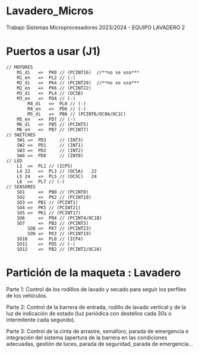 # Lavadero_Micros
Trabajo Sistemas Microprocesadores 2023/2024 - EQUIPO LAVADERO 2
# Puertos a usar (J1)
	// MOTORES
		M1_di	=>	PK0 // (PCINT16)  //**no se usa***
		M1_en	=>	PL2 // (-)
		M2_di	=>	PK4 // (PCINT20)  //**no se usa***
		M2_en	=>	PK6 // (PCINT22)
		M3_di	=>	PL4 // (OC5B)
  		M3_en	=>	PD4 // (-)
    		M4_di	=>	PL6 // (-)
      		M4_en	=>	PD6 // (-)
      		M5_di	=>	PB6 // (PCINT6/OC0A/OC1C)
		M5_en	=>	PD7 // (-)  
		M6_di	=>	PB5 // (PCINT5)
		M6_en	=>	PB7 // (PCINT7)
	// SWITCHES
		SW1	=>	PD3 	// (INT3)
		SW2	=>	PD1 	// (INT1)
		SW3	=>	PD2 	// (INT2)
		SW4	=>	PD0 	// (INT0)
	// LED
		L1 	=>	PL1 // (ICP5)
		L4 22 	=>	PL3 // (OC5A)	22
		L5 24	=>	PL5 // (OC5C)	24
		L6 	=>	PL7 // (-)
	// SENSORES	
		SO1 	=>	PB0 // (PCINT0)
		SO2 	=>	PK2 // (PCINT18)
 		SO3	=>	PB1 // (PCINT1)
		SO4	=>	PK5 // (PCINT21)
  		SO5	=>	PK1 // (PCINT17)
		SO6 	=>	PB4 // (PCINT4/OC1B)
  		SO7 	=>	PB3 // (PCINT3)
    		SO8	=>	PK7 // (PCINT23)
      		SO9	=>	PK3 // (PCINT19)
		SO10 	=>	PL0 // (ICP4)
		SO11 	=>	PD5 // (-)
		SO12 	=>	PB2 // (PCINT2/OC2A)
  
# Partición de la maqueta : Lavadero
Parte 1: Control de los rodillos de lavado y secado para seguir los perfiles de los vehículos.

Parte 2: Control de la barrera de entrada, rodillo de lavado vertical y de la luz de indicación de estado (luz periódica con destellos cada 30s o intermitente cada segundo).

Parte 3: Control de la cinta de arrastre, semáforo, parada de emergencia e integración del sistema (apertura de la barrera en las condiciones adecuadas, gestión de luces, parada de seguridad, parada de emergencia…
